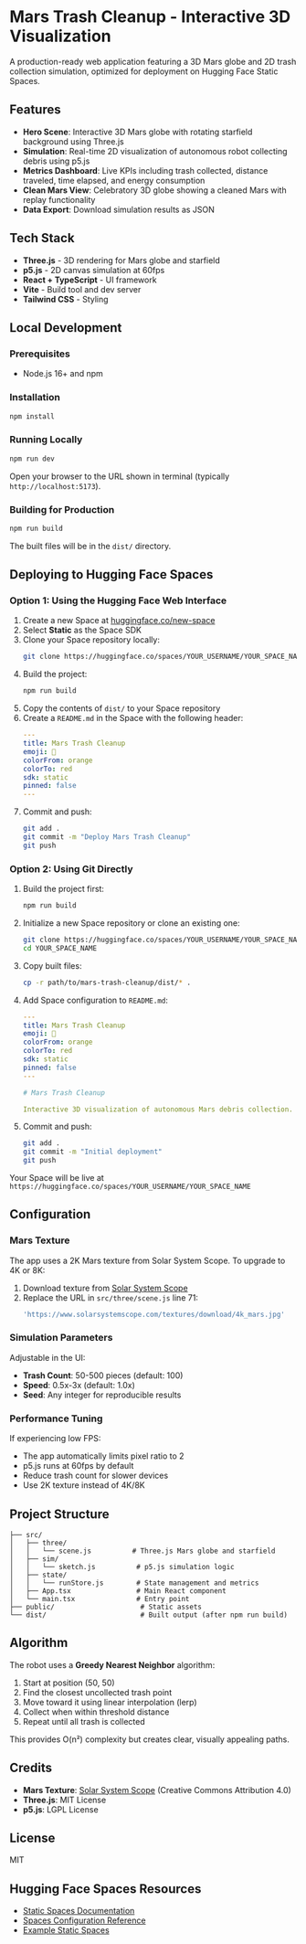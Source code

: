# Mars Trash Cleanup - Interactive 3D Visualization

A production-ready web application featuring a 3D Mars globe and 2D trash collection simulation, optimized for deployment on Hugging Face Static Spaces.

## Features

- **Hero Scene**: Interactive 3D Mars globe with rotating starfield background using Three.js
- **Simulation**: Real-time 2D visualization of autonomous robot collecting debris using p5.js
- **Metrics Dashboard**: Live KPIs including trash collected, distance traveled, time elapsed, and energy consumption
- **Clean Mars View**: Celebratory 3D globe showing a cleaned Mars with replay functionality
- **Data Export**: Download simulation results as JSON

## Tech Stack

- **Three.js** - 3D rendering for Mars globe and starfield
- **p5.js** - 2D canvas simulation at 60fps
- **React + TypeScript** - UI framework
- **Vite** - Build tool and dev server
- **Tailwind CSS** - Styling

## Local Development

### Prerequisites

- Node.js 16+ and npm

### Installation

```bash
npm install
```

### Running Locally

```bash
npm run dev
```

Open your browser to the URL shown in terminal (typically `http://localhost:5173`).

### Building for Production

```bash
npm run build
```

The built files will be in the `dist/` directory.

## Deploying to Hugging Face Spaces

### Option 1: Using the Hugging Face Web Interface

1. Create a new Space at [huggingface.co/new-space](https://huggingface.co/new-space)
2. Select **Static** as the Space SDK
3. Clone your Space repository locally:
   ```bash
   git clone https://huggingface.co/spaces/YOUR_USERNAME/YOUR_SPACE_NAME
   ```
4. Build the project:
   ```bash
   npm run build
   ```
5. Copy the contents of `dist/` to your Space repository
6. Create a `README.md` in the Space with the following header:
   ```yaml
   ---
   title: Mars Trash Cleanup
   emoji: 🚀
   colorFrom: orange
   colorTo: red
   sdk: static
   pinned: false
   ---
   ```
7. Commit and push:
   ```bash
   git add .
   git commit -m "Deploy Mars Trash Cleanup"
   git push
   ```

### Option 2: Using Git Directly

1. Build the project first:
   ```bash
   npm run build
   ```

2. Initialize a new Space repository or clone an existing one:
   ```bash
   git clone https://huggingface.co/spaces/YOUR_USERNAME/YOUR_SPACE_NAME
   cd YOUR_SPACE_NAME
   ```

3. Copy built files:
   ```bash
   cp -r path/to/mars-trash-cleanup/dist/* .
   ```

4. Add Space configuration to `README.md`:
   ```yaml
   ---
   title: Mars Trash Cleanup
   emoji: 🚀
   colorFrom: orange
   colorTo: red
   sdk: static
   pinned: false
   ---

   # Mars Trash Cleanup

   Interactive 3D visualization of autonomous Mars debris collection.
   ```

5. Commit and push:
   ```bash
   git add .
   git commit -m "Initial deployment"
   git push
   ```

Your Space will be live at `https://huggingface.co/spaces/YOUR_USERNAME/YOUR_SPACE_NAME`

## Configuration

### Mars Texture

The app uses a 2K Mars texture from Solar System Scope. To upgrade to 4K or 8K:

1. Download texture from [Solar System Scope](https://www.solarsystemscope.com/textures/)
2. Replace the URL in `src/three/scene.js` line 71:
   ```javascript
   'https://www.solarsystemscope.com/textures/download/4k_mars.jpg'
   ```

### Simulation Parameters

Adjustable in the UI:
- **Trash Count**: 50-500 pieces (default: 100)
- **Speed**: 0.5x-3x (default: 1.0x)
- **Seed**: Any integer for reproducible results

### Performance Tuning

If experiencing low FPS:
- The app automatically limits pixel ratio to 2
- p5.js runs at 60fps by default
- Reduce trash count for slower devices
- Use 2K texture instead of 4K/8K

## Project Structure

```
├── src/
│   ├── three/
│   │   └── scene.js          # Three.js Mars globe and starfield
│   ├── sim/
│   │   └── sketch.js          # p5.js simulation logic
│   ├── state/
│   │   └── runStore.js        # State management and metrics
│   ├── App.tsx                # Main React component
│   └── main.tsx               # Entry point
├── public/                     # Static assets
└── dist/                       # Built output (after npm run build)
```

## Algorithm

The robot uses a **Greedy Nearest Neighbor** algorithm:
1. Start at position (50, 50)
2. Find the closest uncollected trash point
3. Move toward it using linear interpolation (lerp)
4. Collect when within threshold distance
5. Repeat until all trash is collected

This provides O(n²) complexity but creates clear, visually appealing paths.

## Credits

- **Mars Texture**: [Solar System Scope](https://www.solarsystemscope.com/textures/) (Creative Commons Attribution 4.0)
- **Three.js**: MIT License
- **p5.js**: LGPL License

## License

MIT

## Hugging Face Spaces Resources

- [Static Spaces Documentation](https://huggingface.co/docs/hub/spaces-sdks-static)
- [Spaces Configuration Reference](https://huggingface.co/docs/hub/spaces-config-reference)
- [Example Static Spaces](https://huggingface.co/spaces?sdk=static)

